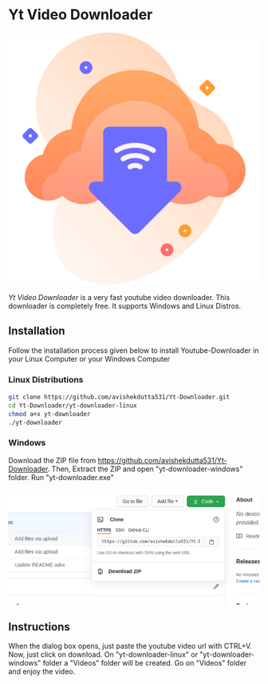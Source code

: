 # Yt Video Downloader

<p align="center">
<img src="https://raw.githubusercontent.com/avishekdutta531/Yt-Downloader/main/youtube-video-downloader-logo.png">
</p>

*Yt Video Downloader* is a very fast youtube video downloader. This downloader is completely free. It supports Windows and Linux Distros.

## Installation

Follow the installation process given below to install Youtube-Downloader in your Linux Computer or your Windows Computer

### Linux Distributions

```bash
git clone https://github.com/avishekdutta531/Yt-Downloader.git
cd Yt-Downloader/yt-downloader-linux
chmod a+x yt-downloader
./yt-downloader
```
### Windows

Download the ZIP file from https://github.com/avishekdutta531/Yt-Downloader. Then, Extract the ZIP and open "yt-downloader-windows" folder. Run "yt-downloader.exe"

<p align="center">
<img src="https://raw.githubusercontent.com/avishekdutta531/Yt-Downloader/main/Screenshot%20from%202021-04-07%2015-07-09.png">
</p>


## Instructions
When the dialog box opens, just paste the youtube video url with CTRL+V. Now, just click on download. On "yt-downloader-linux" or "yt-downloader-windows" folder a "Videos" folder will be created. Go on "Videos" folder and enjoy the video.
